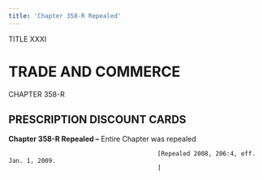 ```yaml
---
title: 'Chapter 358-R Repealed'
---
```


TITLE XXXI
                                             
TRADE AND COMMERCE
==================

CHAPTER 358-R
                                             
PRESCRIPTION DISCOUNT CARDS
---------------------------

**Chapter 358-R Repealed –** Entire Chapter was repealed


                                             [Repealed 2008, 206:4, eff. Jan. 1, 2009.
                                             ]
